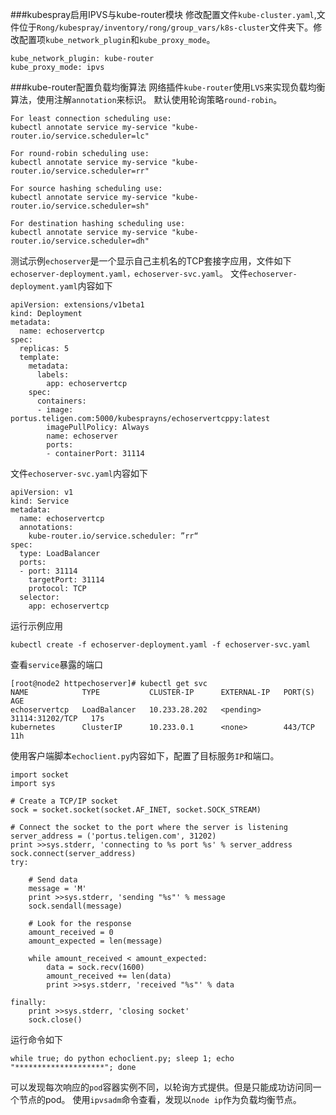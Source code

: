 ###kubespray启用IPVS与kube-router模块
修改配置文件```kube-cluster.yaml```,文件位于```Rong/kubespray/inventory/rong/group_vars/k8s-cluster```文件夹下。修改配置项```kube_network_plugin```和```kube_proxy_mode```。
```
kube_network_plugin: kube-router
kube_proxy_mode: ipvs
```
###kube-router配置负载均衡算法
网络插件```kube-router```使用```LVS```来实现负载均衡算法，使用注解```annotation```来标识。
默认使用轮询策略```round-robin```。
```
For least connection scheduling use:
kubectl annotate service my-service "kube-router.io/service.scheduler=lc"

For round-robin scheduling use:
kubectl annotate service my-service "kube-router.io/service.scheduler=rr"

For source hashing scheduling use:
kubectl annotate service my-service "kube-router.io/service.scheduler=sh"

For destination hashing scheduling use:
kubectl annotate service my-service "kube-router.io/service.scheduler=dh"
```
测试示例```echoserver```是一个显示自己主机名的TCP套接字应用，文件如下```echoserver-deployment.yaml，echoserver-svc.yaml```。
文件```echoserver-deployment.yaml```内容如下
```
apiVersion: extensions/v1beta1
kind: Deployment
metadata:
  name: echoservertcp
spec:
  replicas: 5
  template:
    metadata:
      labels:
        app: echoservertcp
    spec:
      containers:
      - image: portus.teligen.com:5000/kubesprayns/echoservertcppy:latest
        imagePullPolicy: Always
        name: echoserver
        ports:
        - containerPort: 31114
```
文件```echoserver-svc.yaml```内容如下
```
apiVersion: v1
kind: Service
metadata:
  name: echoservertcp
  annotations:
    kube-router.io/service.scheduler: ”rr“
spec:
  type: LoadBalancer
  ports:
  - port: 31114
    targetPort: 31114
    protocol: TCP
  selector:
    app: echoservertcp
```
运行示例应用
```
kubectl create -f echoserver-deployment.yaml -f echoserver-svc.yaml
```
查看```service```暴露的端口
```
[root@node2 httpechoserver]# kubectl get svc
NAME            TYPE           CLUSTER-IP      EXTERNAL-IP   PORT(S)           AGE
echoservertcp   LoadBalancer   10.233.28.202   <pending>     31114:31202/TCP   17s
kubernetes      ClusterIP      10.233.0.1      <none>        443/TCP           11h
```
使用客户端脚本```echoclient.py```内容如下，配置了目标服务```IP```和端口。
```
import socket
import sys

# Create a TCP/IP socket
sock = socket.socket(socket.AF_INET, socket.SOCK_STREAM)

# Connect the socket to the port where the server is listening
server_address = ('portus.teligen.com', 31202)
print >>sys.stderr, 'connecting to %s port %s' % server_address
sock.connect(server_address)
try:
    
    # Send data
    message = 'M'
    print >>sys.stderr, 'sending "%s"' % message
    sock.sendall(message)

    # Look for the response
    amount_received = 0
    amount_expected = len(message)
    
    while amount_received < amount_expected:
        data = sock.recv(1600)
        amount_received += len(data)
        print >>sys.stderr, 'received "%s"' % data

finally:
    print >>sys.stderr, 'closing socket'
    sock.close()
```
运行命令如下
```
while true; do python echoclient.py; sleep 1; echo "********************"; done
```
可以发现每次响应的```pod```容器实例不同，以轮询方式提供。但是只能成功访问同一个节点的pod。
使用```ipvsadm```命令查看，发现以```node ip```作为负载均衡节点。
